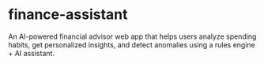 # finance-assistant
An AI-powered financial advisor web app that helps users analyze spending habits, get personalized insights, and detect anomalies using a rules engine + AI assistant.
